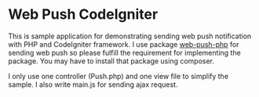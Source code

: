# Web Push CodeIgniter

This is sample application for demonstrating sending web push notification with PHP and CodeIgniter framework. I use package [web-push-php](https://github.com/web-push-libs/web-push-php) for sending web push so please fulfill the requirement for implementing the package. You may have to install that package using composer.

I only use one controller (Push.php) and one view file to simplify the sample. I also write main.js for sending ajax request.